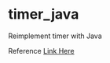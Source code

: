 timer_java
==========

Reimplement timer with Java

Reference [Link Here](http://www.ibm.com/developerworks/cn/linux/l-cn-clocks/)
